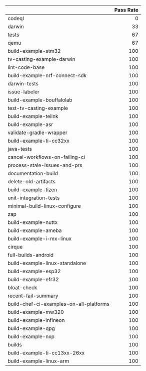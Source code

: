 |                                         |   Pass Rate |
|:----------------------------------------|------------:|
| codeql                                  |           0 |
| darwin                                  |          33 |
| tests                                   |          67 |
| qemu                                    |          67 |
| build-example-stm32                     |         100 |
| tv-casting-example-darwin               |         100 |
| lint-code-base                          |         100 |
| build-example-nrf-connect-sdk           |         100 |
| darwin-tests                            |         100 |
| issue-labeler                           |         100 |
| build-example-bouffalolab               |         100 |
| test-tv-casting-example                 |         100 |
| build-example-telink                    |         100 |
| build-example-asr                       |         100 |
| validate-gradle-wrapper                 |         100 |
| build-example-ti-cc32xx                 |         100 |
| java-tests                              |         100 |
| cancel-workflows-on-failing-ci          |         100 |
| process-stale-issues-and-prs            |         100 |
| documentation-build                     |         100 |
| delete-old-artifacts                    |         100 |
| build-example-tizen                     |         100 |
| unit-integration-tests                  |         100 |
| minimal-build-linux-configure           |         100 |
| zap                                     |         100 |
| build-example-nuttx                     |         100 |
| build-example-ameba                     |         100 |
| build-example-i-mx-linux                |         100 |
| cirque                                  |         100 |
| full-builds-android                     |         100 |
| build-example-linux-standalone          |         100 |
| build-example-esp32                     |         100 |
| build-example-efr32                     |         100 |
| bloat-check                             |         100 |
| recent-fail-summary                     |         100 |
| build-chef-ci-examples-on-all-platforms |         100 |
| build-example-mw320                     |         100 |
| build-example-infineon                  |         100 |
| build-example-qpg                       |         100 |
| build-example-nxp                       |         100 |
| builds                                  |         100 |
| build-example-ti-cc13xx-26xx            |         100 |
| build-example-linux-arm                 |         100 |